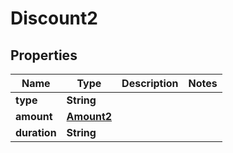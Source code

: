 

# Discount2


## Properties

| Name | Type | Description | Notes |
|------------ | ------------- | ------------- | -------------|
|**type** | **String** |  |  |
|**amount** | [**Amount2**](Amount2.md) |  |  |
|**duration** | **String** |  |  |



